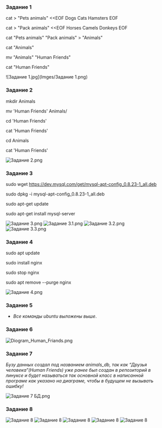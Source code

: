 ### Задание 1

cat > "Pets animals" <<EOF
Dogs
Cats
Hamsters
EOF

cat > "Pack animals" <<EOF
Horses
Camels
Donkeys
EOF

cat "Pets animals" "Pack animals" > "Animals"

cat "Animals"

mv "Animals" "Human Friends"

cat "Human Friends"

![Задание 1.jpg](Imges/Задание 1.png)
### Задание 2

mkdir Animals

mv 'Human Friends' Animals/

cd 'Human Friends'

cat 'Human Friends'

cd Animals

cat 'Human Friends'

![Задание 2.png](Imges/Задание%203.2.png)

### Задание 3

sudo wget https://dev.mysql.com/get/mysql-apt-config_0.8.23-1_all.deb

sudo dpkg -i mysql-apt-config_0.8.23-1_all.deb

sudo apt-get update

sudo apt-get install mysql-server

![Задание 3.png](Imges/Задание%203.png)
![Задание 3.1.png](Imges/Задание%203.1.png)
![Задание 3.2.png](Imges/Задание%203.2.png)
![Задание 3.3.png](Imges/Задание%203.3.png)
### Задание 4

sudo apt update

sudo install nginx

sudo stop nginx

sudo apt remove --purge nginx

![Задание 4.png](Imges/Задание%204.png)

### Задание 5

* *Все команды ubuntu выложены выше*.

### Заданиe 6

![Diogram_Human_Friands.png](Imges%2FDiogram_Human_Friands.png)

### Заданиe 7

*Бузу данных создал под названием animals_db, так как “Друзья человека”(Human Friends) уже ранее был создан в репозиторий в линуксе и будет называться так основной класс в написанной програме как указано на диаграме, чтобы в будущем не вызывать ошибку!*

![Задание 7 БД.png](Imges/Задание%207%20БД.png)

### Заданиe 8

![Задание 8](Imges/Задание%208.1%20бд.png)
![Задание 8](Imges/Задание%208.2%20бд.png)
![Задание 8](Imges/Задание%208.3%20бд.png)
![Задание 8](Imges/Задание%208.4%20бд.png)
![Задание 8](Imges/Задание%208.5%20бд.png)

